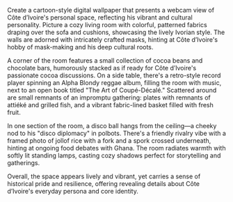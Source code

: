 Create a cartoon-style digital wallpaper that presents a webcam view of Côte d’Ivoire's personal space, reflecting his vibrant and cultural personality. Picture a cozy living room with colorful, patterned fabrics draping over the sofa and cushions, showcasing the lively Ivorian style. The walls are adorned with intricately crafted masks, hinting at Côte d’Ivoire's hobby of mask-making and his deep cultural roots.

A corner of the room features a small collection of cocoa beans and chocolate bars, humorously stacked as if ready for Côte d’Ivoire's passionate cocoa discussions. On a side table, there's a retro-style record player spinning an Alpha Blondy reggae album, filling the room with music, next to an open book titled "The Art of Coupé-Décalé." Scattered around are small remnants of an impromptu gathering: plates with remnants of attiéké and grilled fish, and a vibrant fabric-lined basket filled with fresh fruit.

In one section of the room, a disco ball hangs from the ceiling—a cheeky nod to his "disco diplomacy" in polbots. There's a friendly rivalry vibe with a framed photo of jollof rice with a fork and a spork crossed underneath, hinting at ongoing food debates with Ghana. The room radiates warmth with softly lit standing lamps, casting cozy shadows perfect for storytelling and gatherings.

Overall, the space appears lively and vibrant, yet carries a sense of historical pride and resilience, offering revealing details about Côte d’Ivoire's everyday persona and core identity.